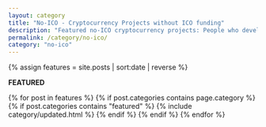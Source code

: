 ```yaml
---
layout: category
title: "No-ICO - Cryptocurrency Projects without ICO funding"
description: "Featured no-ICO cryptocurrency projects: People who develop a project in the cryptocurrency space without an ICO backing and funding. "
permalink: /category/no-ico/
category: "no-ico"
---
```



{% assign features = site.posts | sort:date | reverse %}

<p><strong>FEATURED</strong></p>

<section class="row columns twelve">
{% for post in features  %}
{% if post.categories contains page.category %}
{% if post.categories contains "featured" %}
  {% include category/updated.html %}
  {% endif %}
  {% endif %}
{% endfor %}
</section>
